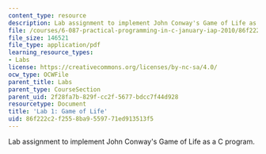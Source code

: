 ```yaml
---
content_type: resource
description: Lab assignment to implement John Conway's Game of Life as a C program.
file: /courses/6-087-practical-programming-in-c-january-iap-2010/86f222c2f2558ba9559771ed913513f5_MIT6_087IAP10_lab01.pdf
file_size: 146521
file_type: application/pdf
learning_resource_types:
- Labs
license: https://creativecommons.org/licenses/by-nc-sa/4.0/
ocw_type: OCWFile
parent_title: Labs
parent_type: CourseSection
parent_uid: 2f28fa7b-829f-cc2f-5677-bdcc7f44d928
resourcetype: Document
title: 'Lab 1: Game of Life'
uid: 86f222c2-f255-8ba9-5597-71ed913513f5
---
```

Lab assignment to implement John Conway's Game of Life as a C program.